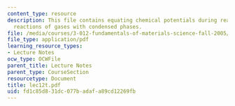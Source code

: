```yaml
---
content_type: resource
description: This file contains equating chemical potentials during reactions and
  reactions of gases with condensed phases.
file: /media/courses/3-012-fundamentals-of-materials-science-fall-2005/fd1c85d831dc077badafa89cd12269fb_lec12t.pdf
file_type: application/pdf
learning_resource_types:
- Lecture Notes
ocw_type: OCWFile
parent_title: Lecture Notes
parent_type: CourseSection
resourcetype: Document
title: lec12t.pdf
uid: fd1c85d8-31dc-077b-adaf-a89cd12269fb
---
```

